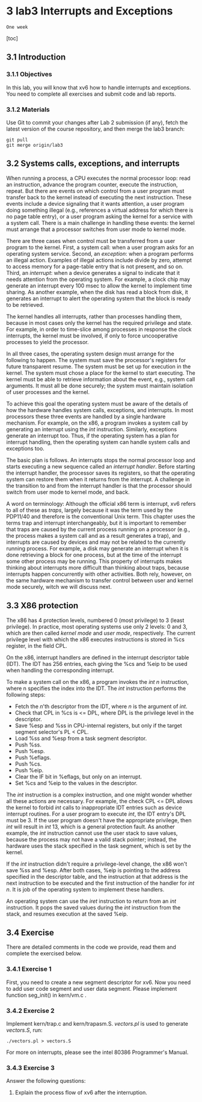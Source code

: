 # 3 lab3 Interrupts and Exceptions

`One week`

[toc]

## 3.1 Introduction

### 3.1.1 Objectives

In this lab, you will know that xv6 how to handle interrupts and exceptions. You need to complete all exercises and submit code and lab reports.

### 3.1.2 Materials

Use Git to commit your changes after Lab 2 submission (if any), fetch the latest version of the course repository, and then merge the lab3 branch:

```git
git pull
git merge origin/lab3
```

## 3.2 Systems calls, exceptions, and interrupts

When running a process, a CPU executes the normal processor loop: read an instruction, advance the program counter, execute the instruction, repeat. But there are events on which control from a user program must transfer back to the kernel instead of executing the next instruction. These events include a device signaling that it wants attention, a user program doing something illegal (e.g., references a virtual address for which there is no page table entry), or a user program asking the kernel for a service with a system call. There is a main challenge in handling these events: the kernel must arrange that a processor switches from user mode to kernel mode.

There are three cases when control must be transferred from a user program to the kernel. First, a system call: when a user program asks for an operating system service. Second, an *exception*: when a program performs an illegal action. Examples of illegal actions include divide by zero, attempt to access memory for a page-table entry that is not present, and so on. Third, an *interrupt*: when a device generates a signal to indicate that it needs attention from the operating system. For example, a clock chip may generate an interrupt every 100 msec to allow the kernel to implement time sharing. As another example, when the disk has read a block from disk, it generates an interrupt to alert the operating system that the block is ready to be retrieved.

The kernel handles all interrupts, rather than processes handling them, because in most cases only the kernel has the required privilege and state. For example, in order to time-slice among processes in response the clock interrupts, the kernel must be involved, if only to force uncooperative processes to yield the processor.

In all three cases, the operating system design must arrange for the following to happen. The system must save the processor's registers for future transparent resume. The system must be set up for execution in the kernel. The system must chose a place for the kernel to start executing. The kernel must be able to retrieve information about the event, e.g., system call arguments. It must all be done securely; the system must maintain isolation of user processes and the kernel.

To achieve this goal the operating system must be aware of the details of how the hardware handles system calls, exceptions, and interrupts. In most processors these three events are handled by a single hardware mechanism. For example, on the x86, a program invokes a system call by generating an interrupt using the *int* instruction. Similarly, exceptions generate an interrupt too. Thus, if the operating system has a plan for interrupt handling, then the operating system can handle system calls and exceptions too.

The basic plan is follows. An interrupts stops the normal processor loop and starts executing a new sequence called an *interrupt handler*. Before starting the interrupt handler, the processor saves its registers, so that the operating system can restore them when it returns from the interrupt. A challenge in the transition to and from the interrupt handler is that the processor should switch from user mode to kernel mode, and back.

A word on terminology: Although the official x86 term is interrupt, xv6 refers to all of these as *traps*, largely because it was the term used by the PDP11/40 and therefore is the conventional Unix term. This chapter uses the terms trap and interrupt interchangeably, but it is important to remember that traps are caused by the current process running on a processor (e.g., the process makes a system call and as a result generates a trap), and interrupts are caused by devices and may not be related to the currently running process. For example, a disk may generate an interrupt when it is done retrieving a block for one process, but at the time of the interrupt some other process may be running. This property of interrupts makes thinking about interrupts more difficult than thinking about traps, because interrupts happen concurrently with other activities. Both rely, however, on the same hardware mechanism to transfer control between user and kernel mode securely, witch we will discuss next.

## 3.3 X86 protection

The x86 has 4 protection levels, numbered 0 (most privilege) to 3 (least privilege). In practice, most operating systems use only 2 levels: 0 and 3, which are then called *kernel mode* and *user mode*, respectively. The current privilege level with which the x86 executes instructions is stored in %cs register, in the field CPL.

On the x86, interrupt handlers are defined in the interrupt descriptor table (IDT). The IDT has 256 entries, each giving the %cs and %eip to be used when handling the corresponding interrupt.

To make a system call on the x86, a program invokes the *int n* instruction, where n specifies the index into the IDT. The *int* instruction performs the following steps:

- Fetch the *n*'th descriptor from the IDT, where *n* is the argument of *int*.
- Check that CPL in %cs is <= DPL, where DPL is the privilege level in the descriptor.
- Save %esp and %ss in CPU-internal registers, but only if the target segment selector's PL < CPL.
- Load %ss and %esp from a task segment descriptor.
- Push %ss.
- Push %esp.
- Push %eflags.
- Push %cs.
- Push %eip.
- Clear the IF bit in %eflags, but only on an interrupt.
- Set %cs and %eip to the values in the descriptor.

The *int* instruction is a complex instruction, and one might wonder whether all these actions are necessary. For example, the check CPL <= DPL allows the kernel to forbid *int* calls to inappropriate IDT entries such as device interrupt routines. For a user program to execute *int*, the IDT entry's DPL must be 3. If the user program doesn't have the appropriate privilege, then *int* will result in *int* 13, which is a general protection fault. As another example, the *int* instruction cannot use the user stack to save values, because the process may not have a valid stack pointer; instead, the hardware uses the stack specified in the task segment, which is set by the kernel.

If the *int* instruction didn't require a privilege-level change, the x86 won't save %ss and %esp. After both cases, %eip is pointing to the address specified in the descriptor table, and the instruction at that address is the next instruction to be executed and the first instruction of the handler for *int n*. It is job of the operating system to implement these handlers.

An operating system can use the *iret* instruction to return from an *int* instruction. It pops the saved values during the *int* instruction from the stack, and resumes execution at the saved %eip.

## 3.4 Exercise

There are detailed comments in the code we provide, read them and complete the exercised below.

### 3.4.1 Exercise 1

First, you need to create a new segment descriptor for xv6. Now you need to add user code segment and user data segment. Please implement function seg_init() in kern/vm.c .

### 3.4.2 Exercise 2

Implement kern/trap.c and kern/trapasm.S. *vectors.pl* is used to generate *vectors.S*, run:
```shell
./vectors.pl > vectors.S
```
For more on interrupts, please see the intel 80386 Programmer's Manual.

### 3.4.3 Exercise 3

Answer the following questions:

1. Explain the process flow of xv6 after the interruption.

